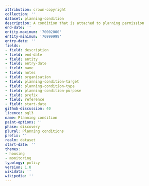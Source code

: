```yaml
---
attribution: crown-copyright
collection: ''
dataset: planning-condition
description: A condition that is attached to planning permission
end-date: ''
entity-maximum: '70002000'
entity-minimum: '70999999'
entry-date: ''
fields:
- field: description
- field: end-date
- field: entity
- field: entry-date
- field: name
- field: notes
- field: organisation
- field: planning-condition-target
- field: planning-condition-type
- field: planning-condition-purpose
- field: prefix
- field: reference
- field: start-date
github-discussion: 40
licence: ogl3
name: Planning condition
paint-options: ''
phase: discovery
plural: Planning conditions
prefix: ''
realm: dataset
start-date: ''
themes:
- housing
- monitoring
typology: policy
version: 1.0
wikidata: ''
wikipedia: ''
---
```

